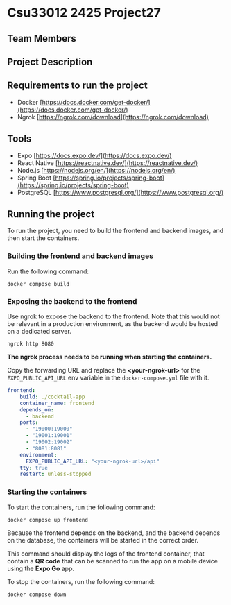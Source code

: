 # Csu33012 2425 Project27

## Team Members

## Project Description

## Requirements to run the project

- Docker [https://docs.docker.com/get-docker/](https://docs.docker.com/get-docker/)
- Ngrok [https://ngrok.com/download](https://ngrok.com/download)

## Tools

- Expo [https://docs.expo.dev/](https://docs.expo.dev/)
- React Native [https://reactnative.dev/](https://reactnative.dev/)
- Node.js [https://nodejs.org/en/](https://nodejs.org/en/)
- Spring Boot [https://spring.io/projects/spring-boot](https://spring.io/projects/spring-boot)
- PostgreSQL [https://www.postgresql.org/](https://www.postgresql.org/)

## Running the project

To run the project, you need to build the frontend and backend images, and then start the containers.

### Building the frontend and backend images

Run the following command:

```shell
docker compose build
```

### Exposing the backend to the frontend

Use ngrok to expose the backend to the frontend.
Note that this would not be relevant in a production environment, as the backend 
would be hosted on a dedicated server.

```shell
ngrok http 8080
```

**The ngrok process needs to be running when starting the containers.**

Copy the forwarding URL and replace the **\<your-ngrok-url\>** for the `EXPO_PUBLIC_API_URL` env variable in the `docker-compose.yml` file with it.

```yaml
frontend:
    build: ./cocktail-app
    container_name: frontend
    depends_on:
      - backend
    ports:
      - "19000:19000"
      - "19001:19001"
      - "19002:19002"
      - "8081:8081"
    environment:
      EXPO_PUBLIC_API_URL: "<your-ngrok-url>/api"
    tty: true
    restart: unless-stopped
```

### Starting the containers

To start the containers, run the following command:

```shell
docker compose up frontend
```

Because the frontend depends on the backend, and the backend depends on the database, the containers will be started in the correct order. 

This command should display the logs of the frontend container, that contain a **QR code** that can be scanned to run the app on a mobile device using the **Expo Go** app.

To stop the containers, run the following command:

```shell
docker compose down
```